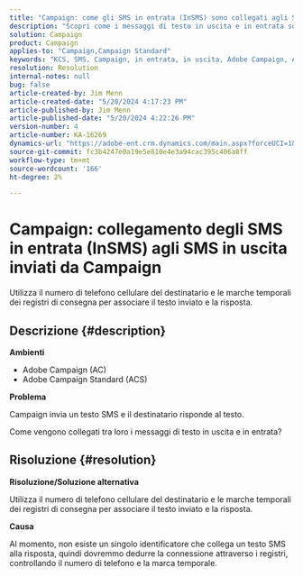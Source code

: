 ```yaml
---
title: "Campaign: come gli SMS in entrata (InSMS) sono collegati agli SMS in uscita inviati da Campaign"
description: "Scopri come i messaggi di testo in uscita e in entrata sono collegati tra loro in Campaign."
solution: Campaign
product: Campaign
applies-to: "Campaign,Campaign Standard"
keywords: "KCS, SMS, Campaign, in entrata, in uscita, Adobe Campaign, AC Adobe Campaign Standard, ACS"
resolution: Resolution
internal-notes: null
bug: false
article-created-by: Jim Menn
article-created-date: "5/20/2024 4:17:23 PM"
article-published-by: Jim Menn
article-published-date: "5/20/2024 4:22:26 PM"
version-number: 4
article-number: KA-16269
dynamics-url: "https://adobe-ent.crm.dynamics.com/main.aspx?forceUCI=1&pagetype=entityrecord&etn=knowledgearticle&id=07d3706b-c416-ef11-9f8a-6045bd006268"
source-git-commit: fc3b4247e0a19e5e810e4e3a94cac395c406a8ff
workflow-type: tm+mt
source-wordcount: '166'
ht-degree: 2%

---
```


# Campaign: collegamento degli SMS in entrata (InSMS) agli SMS in uscita inviati da Campaign


Utilizza il numero di telefono cellulare del destinatario e le marche temporali dei registri di consegna per associare il testo inviato e la risposta.

## Descrizione {#description}


<b>Ambienti</b>

- Adobe Campaign (AC)
- Adobe Campaign Standard (ACS)


<b>Problema</b>

Campaign invia un testo SMS e il destinatario risponde al testo.

Come vengono collegati tra loro i messaggi di testo in uscita e in entrata?


## Risoluzione {#resolution}


<b>Risoluzione/Soluzione alternativa</b>

Utilizza il numero di telefono cellulare del destinatario e le marche temporali dei registri di consegna per associare il testo inviato e la risposta.

<b>Causa</b>

Al momento, non esiste un singolo identificatore che collega un testo SMS alla risposta, quindi dovremmo dedurre la connessione attraverso i registri, controllando il numero di telefono e la marca temporale.


